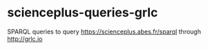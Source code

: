 # scienceplus-queries-grlc
SPARQL queries to query https://scienceplus.abes.fr/sparql through http://grlc.io
